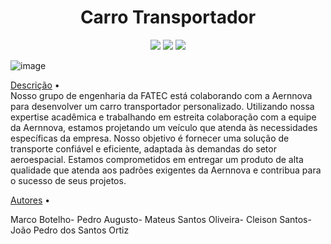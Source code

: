 <h1 align="center"> Carro Transportador</h1>
<p align="center">
<img src="https://img.shields.io/badge/Status-Em progresso-%237159c1?style=for-the-badge&logo=ghost"/>
<img src="https://img.shields.io/badge/Instituição-Faculdade%20de%20Tecnologia%20de%20SJC-green"/>
<img src="https://img.shields.io/badge/Curso-Manut.Aeronaves-green"/>

![image](https://github.com/Marco-Botelho/Carro-Transportador-2024/assets/101574709/de140ab7-d674-477e-ac7e-564439af9a86)

<a href="#objetivo">Descrição</a> •  
Nosso grupo de engenharia da FATEC está colaborando com a Aernnova para desenvolver um carro transportador personalizado. Utilizando nossa expertise acadêmica e trabalhando em estreita colaboração com a equipe da Aernnova, estamos projetando um veículo que atenda às necessidades específicas da empresa. Nosso objetivo é fornecer uma solução de transporte confiável e eficiente, adaptada às demandas do setor aeroespacial. Estamos comprometidos em entregar um produto de alta qualidade que atenda aos padrões exigentes da Aernnova e contribua para o sucesso de seus projetos.

<a href="#autor">Autores</a> •
</p>
<table>
<tr>
Marco Botelho- Pedro Augusto- Mateus Santos Oliveira- Cleison Santos- João Pedro dos Santos Ortiz
